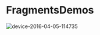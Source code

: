 # FragmentsDemos

![device-2016-04-05-114735](https://cloud.githubusercontent.com/assets/18276957/14272989/e6596580-fb24-11e5-8bc7-6d1c64b9b536.png)
